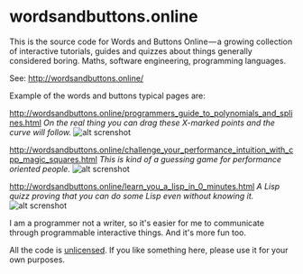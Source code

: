 # wordsandbuttons.online

This is the source code for Words and Buttons Online — a growing collection of interactive tutorials, guides and quizzes about things generally considered boring. Maths, software engineering, programming languages.

See: http://wordsandbuttons.online/

Example of the words and buttons typical pages are:

http://wordsandbuttons.online/programmers_guide_to_polynomials_and_splines.html
_On the real thing you can drag these X-marked points and the curve will follow._
![alt screnshot](https://github.com/akalenuk/wordsandbuttons/blob/master/images/programmers_guide_to_polynomials_and_splines.png)




http://wordsandbuttons.online/challenge_your_performance_intuition_with_cpp_magic_squares.html
_This is kind of a guessing game for performance oriented people._
![alt screnshot](https://github.com/akalenuk/wordsandbuttons/blob/master/images/challenge_your_performance_intuition_with_cpp_magic_squares.png)




http://wordsandbuttons.online/learn_you_a_lisp_in_0_minutes.html
_A Lisp quizz proving that you can do some Lisp even without knowing it._
![alt screnshot](https://github.com/akalenuk/wordsandbuttons/blob/master/images/learn_you_a_lisp_in_0_minutes.png)

    

I am a programmer not a writer, so it's easier for me to communicate through programmable interactive things. And it's more fun too.

All the code is <a href="http://unlicense.org/">unlicensed</a>. If you like something here, please use it for your own purposes.
